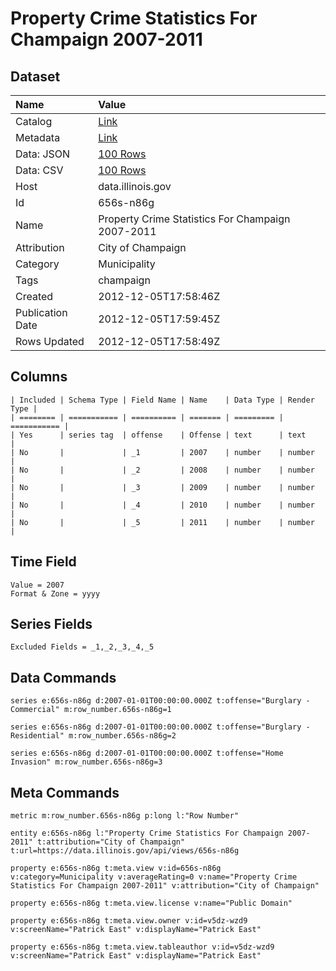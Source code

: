 # Property Crime Statistics For Champaign 2007-2011

## Dataset

| Name | Value |
| :--- | :---- |
| Catalog | [Link](https://catalog.data.gov/dataset/property-crime-statistics-for-champaign-2007-2011-86986) |
| Metadata | [Link](https://data.illinois.gov/api/views/656s-n86g) |
| Data: JSON | [100 Rows](https://data.illinois.gov/api/views/656s-n86g/rows.json?max_rows=100) |
| Data: CSV | [100 Rows](https://data.illinois.gov/api/views/656s-n86g/rows.csv?max_rows=100) |
| Host | data.illinois.gov |
| Id | 656s-n86g |
| Name | Property Crime Statistics For Champaign 2007-2011 |
| Attribution | City of Champaign |
| Category | Municipality |
| Tags | champaign |
| Created | 2012-12-05T17:58:46Z |
| Publication Date | 2012-12-05T17:59:45Z |
| Rows Updated | 2012-12-05T17:58:49Z |

## Columns

```ls
| Included | Schema Type | Field Name | Name    | Data Type | Render Type |
| ======== | =========== | ========== | ======= | ========= | =========== |
| Yes      | series tag  | offense    | Offense | text      | text        |
| No       |             | _1         | 2007    | number    | number      |
| No       |             | _2         | 2008    | number    | number      |
| No       |             | _3         | 2009    | number    | number      |
| No       |             | _4         | 2010    | number    | number      |
| No       |             | _5         | 2011    | number    | number      |
```

## Time Field

```ls
Value = 2007
Format & Zone = yyyy
```

## Series Fields

```ls
Excluded Fields = _1,_2,_3,_4,_5
```

## Data Commands

```ls
series e:656s-n86g d:2007-01-01T00:00:00.000Z t:offense="Burglary - Commercial" m:row_number.656s-n86g=1

series e:656s-n86g d:2007-01-01T00:00:00.000Z t:offense="Burglary - Residential" m:row_number.656s-n86g=2

series e:656s-n86g d:2007-01-01T00:00:00.000Z t:offense="Home Invasion" m:row_number.656s-n86g=3
```

## Meta Commands

```ls
metric m:row_number.656s-n86g p:long l:"Row Number"

entity e:656s-n86g l:"Property Crime Statistics For Champaign 2007-2011" t:attribution="City of Champaign" t:url=https://data.illinois.gov/api/views/656s-n86g

property e:656s-n86g t:meta.view v:id=656s-n86g v:category=Municipality v:averageRating=0 v:name="Property Crime Statistics For Champaign 2007-2011" v:attribution="City of Champaign"

property e:656s-n86g t:meta.view.license v:name="Public Domain"

property e:656s-n86g t:meta.view.owner v:id=v5dz-wzd9 v:screenName="Patrick East" v:displayName="Patrick East"

property e:656s-n86g t:meta.view.tableauthor v:id=v5dz-wzd9 v:screenName="Patrick East" v:displayName="Patrick East"
```